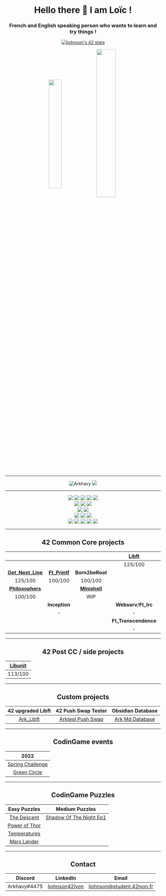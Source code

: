 <h1 align="center">Hello there 👋 I am Loïc !</h1>
<h3 align="center">French and English speaking person who wants to learn and try things !</h3>

<p align="center">
  <a href="https://github.com/JaeSeoKim/badge42"><img src="https://badge42.vercel.app/api/v2/cl1qawy8u002509jtlt49xa81/stats?cursusId=21&coalitionId=49" alt="ljohnson's 42 stats" /></a>
<p align="center">
  <img align="center" src="https://github-readme-stats.vercel.app/api/top-langs?username=Arkhavy&theme=prussian&count_private=true&langs_count=10&show_icons=true&layout=compact" alt="" height="30%" width="29%"/>
  <img align="center" src="https://github-readme-stats.vercel.app/api?username=Arkhavy&theme=prussian&count_private=true&show_icons=true" alt="" height="35%" width="35%" />
</p>

---

<p align="center">
  <img src="https://komarev.com/ghpvc/?username=Arkhavy&label=Profile%20views&color=blue&style=flat" alt="Arkhavy" />
  <a href="https://profile.intra.42.fr/users/ljohnson"><img src="https://badgen.net/badge/Born2Code/ljohnson/blue?icon=https://meta.intra.42.fr/assets/42_logo-7dfc9110a5319a308863b96bda33cea995046d1731cebb735e41b16255106c12.svg" /></a>
</p>

---

<div align="center">
  <img src="https://badgen.net/badge/C/Advanced/blue?cache=86400" />
  <img src="https://badgen.net/badge/C++/Beginner/blue?cache=86400" />
  <img src="https://badgen.net/badge/Shellscript/Intermediate/green?cache=86400" />
  <img src="https://badgen.net/badge/LaTeX/Beginner/grey?cache=86400" />
  <img src="https://badgen.net/badge/Docker/Beginner/cyan?cache=86400&icon=docker" />
  <br>
  <img src="https://badgen.net/badge/HTML/Beginner/blue?cache=86400" />
  <img src="https://badgen.net/badge/CSS/Beginner/red?cache=86400" />
  <img src="https://badgen.net/badge/JavaScript/Beginner/yellow?cache=86400" />
  <br>
  <img src="https://badgen.net/badge/Self Love/Work in Progress/pink?cache=86400" />
  <img src="https://badgen.net/badge/Ability to fly/Not a bird/grey?cache=86400" />
  <br>
  <img src="https://badgen.net/badge/_/VisualStudio/purple?cache=86400&icon=visualstudio&label" />
  <img src="https://badgen.net/badge/_/Git/orange?cache=86400&icon=git&label" />
  <a href="https://github.com/Arkhavy"><img src="https://badgen.net/badge/_/Github/grey?cache=86400&icon=github&label" /></a>
  <br>
  <img src="https://badgen.net/badge/_/Gitlab/orange?cache=86400&icon=gitlab&label" />
  <a href="https://discord.gg/udb8RJmxg4"><img src="https://badgen.net/badge/_/Discord/blue?cache=86400&icon=discord&label" /></a>
  <img src="https://badgen.net/badge/_/Slack/black?cache=86400&icon=slack&label" />
  <a href="https://twitter.com/arkhavy"><img src="https://badgen.net/badge/_/Twitter/blue?cache=86400&icon=twitter&label" /></a>
  <img src="https://badgen.net/badge/_/Brave/orange?cache=86400&icon=chrome&label" />
  
</div>

---

<h2 align="center">42 Common Core projects</h2>
<div align="center">
  
|  |  |  | **[Libft](https://github.com/Arkhavy/42_2021_libft)** |  |  |  |
| :---: | :---: | :---: | :---: | :---: | :---: | :---: |
|  |  |  | 125/100 |  |  |  |
| **[Get_Next_Line](https://github.com/Arkhavy/42_2021_get_next_line)** | **[Ft_Printf](https://github.com/Arkhavy/42_2021_ft_printf)** | **Born2beRoot** |  | **[So_Long](https://github.com/Arkhavy/42_2021_so_long)** | **[Push_Swap](https://github.com/Arkhavy/42_2021_Push_Swap)** | **[Pipex](https://github.com/Arkhavy/42_2021_Pipex)** |
| 125/100 | 100/100 | 100/100 |  | 100/100 | 86/100 | 125/100 |
| **[Philosophers](https://github.com/Arkhavy/42_2021_Philosophers)** |  | **[Minishell](https://github.com/Arkhavy/42_2021_Minishell)** |  | **Piscine_CPP** | **MiniRT** | **NetPractice** |
| 100/100 |  | WiP |  | - | WiP | WiP |
|  | **Inception** |  | **Webserv**/**Ft_Irc** |  | **Ft_Containers** |  |
|  | - |  | - |  | - |  |
|  |  |  | **Ft_Transcendence** |  |  |  |
|  |  |  | - |  |  |  |

</div>

---

<h2 align="center">42 Post CC / side projects</h2>
<div align="center">
  
| [Libunit](https://github.com/Arkhavy/42_2021_Libunit) |
| :---: |
| 113/100 |

</div>

---

<h2 align="center">Custom projects</h2>
<div align="center">
    
| 42 upgraded Libft | 42 Push Swap Tester | Obsidian Database |
| :---: | :---: | :---: |
| [Ark_Libft](https://github.com/Arkhavy/42_2021_ark_libft) | [Arktest Push Swap](https://github.com/Arkhavy/Arktest_Push_Swap) | [Ark Md Database](https://github.com/Arkhavy/Obsidian_md_ark_database) |
    
</div>

---

<h2 align="center">CodinGame events</h2>
<div align="center">
  
| 2022 |
| :---: |
| [Spring Challenge](https://github.com/Arkhavy/CodinGame_Spring_Challenge_2022) |
| [Green Circle](https://github.com/Arkhavy/CodinGame_Green_Circle_2022) |

</div>

---

<h2 align="center">CodinGame Puzzles</h2>
<div align="center">
  
| Easy Puzzles | Medium Puzzles |
| :---: | :---: |
| [The Descent](https://github.com/Arkhavy/CodinGame_Easy_The_Descent) | [Shadow Of The Night Ep1](https://github.com/Arkhavy/CodinGame_Medium_Shadows_of_the_knight_ep1) |
| [Power of Thor](https://github.com/Arkhavy/CodinGame_Easy_Power_of_Thor) |
| [Temperatures](https://github.com/Arkhavy/CodinGame_Easy_Temperatures) |
| [Mars Lander](https://github.com/Arkhavy/CodinGame_Easy_Mars_Lander) |

</div>

---

<h2 align="center">Contact</h2>
<div align="center">
  
| Discord | LinkedIn | Email |
| :---: | :---: | :---: |
| Arkhavy#4475 | [ljohnson42lyon](https://www.linkedin.com/in/ljohnson42lyon/) | ljohnson@student.42lyon.fr |

</div>
